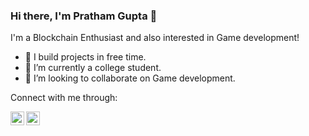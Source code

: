 ### Hi there, I'm Pratham Gupta 👋
I'm a Blockchain Enthusiast and also interested in Game development!


- 🔭 I build projects in free time.
- 🌱 I’m currently a college student.
- 👯 I’m looking to collaborate on Game development.


Connect with me through:

[<img align="left" alt="Frost | linkedln" width="22px" src="https://cdn.jsdelivr.net/npm/simple-icons@v3/icons/linkedln.svg" />][linkedln]
[<img align="left" alt="Frost | Instagram" width="22px" src="https://cdn.jsdelivr.net/npm/simple-icons@v3/icons/instagram.svg" />][instagram]

[instagram]: https://www.instagram.com/__frostxd/
[Linkedln]: https://www.linkedin.com/in/pratham-gupta-590445255/
